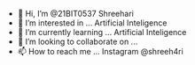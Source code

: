 - 👋 Hi, I’m @21BIT0537 Shreehari
- 👀 I’m interested in ... Artificial Inteligence
- 🌱 I’m currently learning ... Artificial Inteligence
- 💞️ I’m looking to collaborate on ...
- 📫 How to reach me ... Instagram @shreeh4ri

<!---
21BIT0537/21BIT0537 is a ✨ special ✨ repository because its `README.md` (this file) appears on your GitHub profile.
You can click the Preview link to take a look at your changes.
--->
